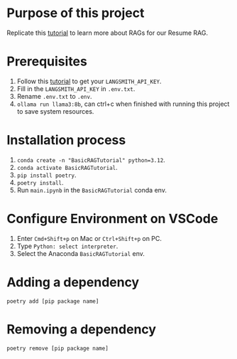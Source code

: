# Purpose of this project
Replicate this [tutorial](https://python.langchain.com/docs/tutorials/rag/) to learn more about RAGs for our Resume RAG.

# Prerequisites
1. Follow this [tutorial](https://docs.smith.langchain.com/administration/how_to_guides/organization_management/create_account_api_key) to get your `LANGSMITH_API_KEY`.
2. Fill in the `LANGSMITH_API_KEY` in `.env.txt`.
3. Rename `.env.txt` to `.env`.
4. `ollama run llama3:8b`, can ctrl+c when finished with running this project to save system resources.

# Installation process
1. `conda create -n "BasicRAGTutorial" python=3.12`.
2. `conda activate BasicRAGTutorial`.
3. `pip install poetry`.
4. `poetry install`.
5. Run `main.ipynb` in the `BasicRAGTutorial` conda env.

# Configure Environment on VSCode
1. Enter `Cmd+Shift+p` on Mac or `Ctrl+Shift+p` on PC.
2. Type `Python: select interpreter`.
3. Select the Anaconda `BasicRAGTutorial` env.

# Adding a dependency
`poetry add [pip package name]`

# Removing a dependency
`poetry remove [pip package name]`